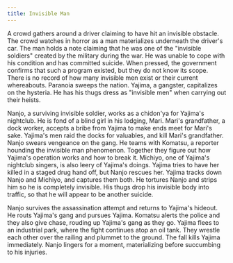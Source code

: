 ```yaml
---
title: Invisible Man
---
```


A crowd gathers around a driver claiming to have hit an invisible obstacle. The
crowd watches in horror as a man materializes underneath the driver's car. The
man holds a note claiming that he was one of the "invisible soldiers" created by
the military during the war. He was unable to cope with his condition and has
committed suicide. When pressed, the government confirms that such a program
existed, but they do not know its scope. There is no record of how many
invisible men exist or their current whereabouts. Paranoia sweeps the nation.
Yajima, a gangster, capitalizes on the hysteria. He has his thugs dress as
"invisible men" when carrying out their heists.

Nanjo, a surviving invisible soldier, works as a chidon'ya for Yajima's
nightclub. He is fond of a blind girl in his lodging, Mari. Mari's grandfather,
a dock worker, accepts a bribe from Yajima to make ends meet for Mari's sake.
Yajima's men raid the docks for valuables, and kill Mari's grandfather. Nanjo
swears vengeance on the gang. He teams with Komatsu, a reporter hounding the
invisible man phenomenon. Together they figure out how Yajima's operation works
and how to break it. Michiyo, one of Yajima's nightclub singers, is also leery
of Yajima's doings. Yajima tries to have her killed in a staged drug hand off,
but Nanjo rescues her. Yajima tracks down Nanjo and Michiyo, and captures them
both. He tortures Nanjo and strips him so he is completely invisible. His thugs
drop his invisible body into traffic, so that he will appear to be another
suicide.

Nanjo survives the assassination attempt and returns to Yajima's hideout. He
routs Yajima's gang and pursues Yajima. Komatsu alerts the police and they also
give chase, rouding up Yajima's gang as they go. Yajima flees to an industrial
park, where the fight continues atop an oil tank. They wrestle each other over
the railing and plummet to the ground. The fall kills Yajima immediately. Nanjo
lingers for a moment, materializing before succumbing to his injuries.
